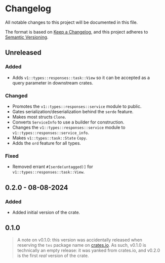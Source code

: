 # Changelog

All notable changes to this project will be documented in this file.

The format is based on [Keep a Changelog](https://keepachangelog.com/en/1.1.0/),
and this project adheres to [Semantic Versioning](https://semver.org/spec/v2.0.0.html).

## Unreleased

### Added

- Adds `v1::types::responses::task::View` so it can be accepted as a query
  parameter in downstream crates.

### Changed

- Promotes the `v1::types::responses::service` module to public.
- Gates serialization/deserialization behind the `serde` feature.
- Makes most structs `Clone`.
- Converts `ServiceInfo` to use a builder for construction.
- Changes the `v1::types::responses::service` module to
  `v1::types::responses::service_info`.
- Makes `v1::types::task::State` `Copy`.
- Adds the `ord` feature for all types.

### Fixed

- Removed errant `#[serde(untagged)]` for `v1::types::responses::task::View`.

## 0.2.0 - 08-08-2024

### Added

- Added initial version of the crate.

## 0.1.0

> A note on v0.1.0: this version was accidentally released when reserving the
> `tes` package name on [crates.io](https://crates.io/crates/tes). As such,
> v0.1.0 is technically an empty release: it was yanked from crates.io, and
> v0.2.0 is the first _real_ version of the crate.
